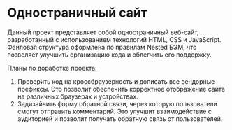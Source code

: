 # Одностраничный сайт

Данный проект представляет собой одностраничный веб-сайт, разработанный с использованием технологий HTML, CSS и JavaScript. Файловая структура оформлена по правилам Nested БЭМ, что позволяет улучшить организацию кода и облегчить его поддержку.

Планы по доработке проекта:
1. Проверить код на кроссбраузерность и дописать все вендорные префиксы. Это позволит обеспечить корректное отображение сайта на различных браузерах и устройствах.
2. Задизайнить форму обратной связи, через которую пользователи смогут отправить комментарий. Это улучшит взаимодействие с аудиторией и позволит получать обратную связь от пользователей.
